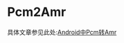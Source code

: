 # Pcm2Amr

具体文章参见此处:[Android中Pcm转Amr](http://blog.devwiki.net/index.php/2015/06/23/android-audio-pcm-to-amr.html)

